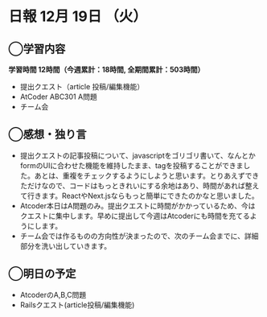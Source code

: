 # 日報  12月 19日 （火）

## ◯学習内容

**学習時間  12時間（今週累計：18時間, 全期間累計：503時間）**

- 提出クエスト（article 投稿/編集機能）
- AtCoder ABC301 A問題
- チーム会

## ◯感想・独り言

- 提出クエストの記事投稿について、javascriptをゴリゴリ書いて、なんとかformのUIに合わせた機能を維持したまま、tagを投稿することができました。あとは、重複をチェックするようにしようと思います。とりあえずできただけなので、コードはもっときれいにする余地はあり、時間があれば整えて行きます。ReactやNext.jsならもっと簡単にできたのかなと思いました。
- Atcoder本日はA問題のみ。提出クエストに時間がかかっているため、今はクエストに集中します。早めに提出して今週はAtcoderにも時間を充てるようにします。
- チーム会では作るものの方向性が決まったので、次のチーム会までに、詳細部分を洗い出していきます。

## ◯明日の予定

- AtcoderのA,B,C問題
- Railsクエスト(article投稿/編集機能)
